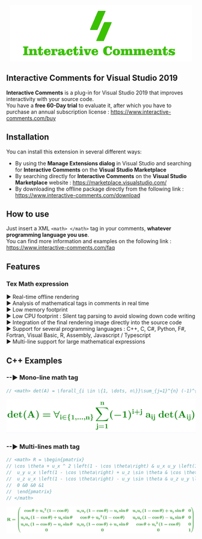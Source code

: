 <a href="https://www.interactive-comments.com">                               
<p align="center">
    <img src="./images/Logo.png" alt="Interactive-Comments logo banner"/>
</p>
</a>

## Interactive Comments for Visual Studio 2019
**Interactive Comments** is a plug-in for Visual Studio 2019 that improves interactivity with your source code.  
You have a **free 60-Day trial** to evaluate it, after which you have to purchase an annual subscription license : https://www.interactive-comments.com/buy

## Installation

You can install this extension in several different ways:
- By using the **Manage Extensions dialog** in Visual Studio and searching for **Interactive Comments** on the **Visual Studio Marketplace**
- By searching directly for **Interactive Comments** on the **Visual Studio Marketplace** website : https://marketplace.visualstudio.com/
- By downloading the offline package directly from the following link : https://www.interactive-comments.com/download

## How to use
Just insert a XML `<math> </math>` tag in your comments, **whatever programming language you use**.  
You can find more information and examples on the following link : https://www.interactive-comments.com/faq

## Features
### Tex Math expression 
&#9658; Real-time offline rendering  
&#9658; Analysis of mathematical tags in comments in real time  
&#9658; Low memory footprint  
&#9658; Low CPU footprint : Silent tag parsing to avoid slowing down code writing   
&#9658; Integration of the final rendering image directly into the source code  
&#9658; Support for several programming languages : C++, C, C#, Python, F#, Fortran, Visual Basic, R, Assembly, Javascript / Typescript  
&#9658; Multi-line support for large mathematical expressions

## C++ Examples
### --&#9658; Mono-line math tag
```cpp
// <math> det(A) = \forall_{i \in \{1, \dots, n\}}\sum_{j=1}^{n} (-1)^{i+j}\hspace{.3em}a_{ij} \hspace{.3em}det(A_{ij}) </math>
```

<a href="#">
<p align="center">
    <img src="./images/Image1.png" alt="Image1"/>
</p>
</a>

### --&#9658; Multi-lines math tag
```cpp
// <math> R = \begin{pmatrix} 
// \cos \theta + u_x ^ 2 \left(1 - \cos \theta\right) & u_x u_y \left(1 - \cos \theta\right) - u_z \sin \theta & u_x u_z \left(1 - \cos \theta\right) + u_y \sin \theta & 0\\
//	u_y u_x \left(1 - \cos \theta\right) + u_z \sin \theta & \cos \theta + u_y ^ 2\left(1 - \cos \theta\right) & u_y u_z \left(1 - \cos \theta\right) - u_x \sin \theta & 0\\
//	u_z u_x \left(1 - \cos \theta\right) - u_y \sin \theta & u_z u_y \left(1 - \cos \theta\right) + u_x \sin \theta & \cos \theta + u_z ^ 2\left(1 - \cos \theta\right) & 0\\
//	0 &0 &0 &1
//	\end{pmatrix}
// </math>
```
    
<a href="#">
<p align="center">
    <img src="./images/Image2.png" alt="Image2"/>
</p>
</a>
